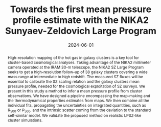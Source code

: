 ---
title: "Towards the first mean pressure profile estimate with the NIKA2 Sunyaev-Zeldovich Large Program"
collection: "publications"
category: "co_procs"
permalink: /publications/2024EPJWC29300024H
link: https://ui.adsabs.harvard.edu/abs/2024EPJWC.29300024H/abstract
date: 2024-06-01
venue: "mm Universe 2023 - Observing the Universe at mm Wavelengths"
citation: "Hanser, C., Adam, R., Ade, P., et al. (2024), mm Universe 2023 - Observing the Universe at mm Wavelengths, 293, 00024."
abstract: "High-resolution mapping of the hot gas in galaxy clusters is a key tool for cluster-based cosmological analyses. Taking advantage of the NIKA2 millimeter camera operated at the IRAM 30-m telescope, the NIKA2 SZ Large Program seeks to get a high-resolution follow-up of 38 galaxy clusters covering a wide mass range at intermediate to high redshift. The measured SZ fluxes will be essential to calibrate the SZ scaling relation and the galaxy clusters mean pressure profile, needed for the cosmological exploitation of SZ surveys. We present in this study a method to infer a mean pressure profile from cluster observations. We have designed a pipeline encompassing the map-making and the thermodynamical properties estimates from maps. We then combine all the individual fits, propagating the uncertainties on integrated quantities, such as R<SUB>500</SUB> or P<SUB>500</SUB>, and the intrinsic scatter coming from the deviation to the standard self-similar model. We validate the proposed method on realistic LPSZ-like cluster simulations."
---
